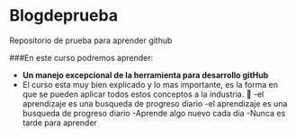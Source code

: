 # Blogdeprueba
Repositorio de prueba para aprender github


###En este curso podremos aprender:

- **Un manejo excepcional de la herramienta para desarrollo gitHub**
- El curso esta muy bien explicado y lo mas importante, es la forma en que se pueden aplicar todos estos conceptos a la industria. :yellow_heart:
-el aprendizaje es una busqueda de progreso diario
-el aprendizaje es una busqueda de progreso diario
-Aprende algo nuevo cada dia
-Nunca es tarde para aprender
